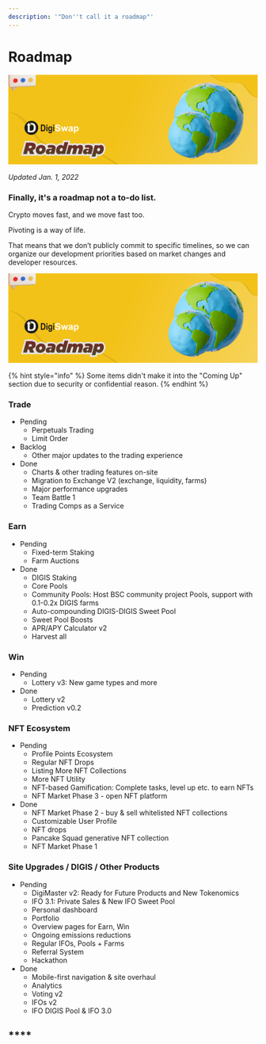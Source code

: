 ```yaml
---
description: '"Don''t call it a roadmap"'
---
```


# Roadmap

![](<.gitbook/assets/Roadmap.png>)

_Updated Jan. 1, 2022_

### Finally, it's a roadmap not a to-do list.

Crypto moves fast, and we move fast too.

Pivoting is a way of life.

That means that we don’t publicly commit to specific timelines, so we can organize our development priorities based on market changes and developer resources.

![](.gitbook/assets/roadmap.png)

{% hint style="info" %}
Some items didn't make it into the "Coming Up" section due to security or confidential reason.
{% endhint %}

### Trade

* Pending
  * Perpetuals Trading
  * Limit Order
* Backlog
  * Other major updates to the trading experience
* Done
  * Charts & other trading features on-site
  * Migration to Exchange V2 (exchange, liquidity, farms)
  * Major performance upgrades
  * Team Battle 1
  * Trading Comps as a Service

### Earn

* Pending
  * Fixed-term Staking
  * Farm Auctions
* Done
  * DIGIS Staking
  * Core Pools
  * Community Pools: Host BSC community project Pools, support with 0.1-0.2x DIGIS farms
  * Auto-compounding DIGIS-DIGIS Sweet Pool
  * Sweet Pool Boosts
  * APR/APY Calculator v2
  * Harvest all

### Win

* Pending
  * Lottery v3: New game types and more
* Done
  * Lottery v2
  * Prediction v0.2

### NFT Ecosystem

* Pending
  * Profile Points Ecosystem
  * Regular NFT Drops
  * Listing More NFT Collections
  * More NFT Utility
  * NFT-based Gamification: Complete tasks, level up etc. to earn NFTs
  * NFT Market Phase 3 - open NFT platform
* Done
  * NFT Market Phase 2 - buy & sell whitelisted NFT collections
  * Customizable User Profile
  * NFT drops
  * Pancake Squad generative NFT collection
  * NFT Market Phase 1

### Site Upgrades / DIGIS / Other Products

* Pending
  * DigiMaster v2: Ready for Future Products and New Tokenomics
  * IFO 3.1: Private Sales & New IFO Sweet Pool
  * Personal dashboard
  * Portfolio
  * Overview pages for Earn, Win
  * Ongoing emissions reductions
  * Regular IFOs, Pools + Farms
  * Referral System
  * Hackathon
* Done
  * Mobile-first navigation & site overhaul
  * Analytics
  * Voting v2
  * IFOs v2
  * IFO DIGIS Pool & IFO 3.0

## \*\*\*\*

